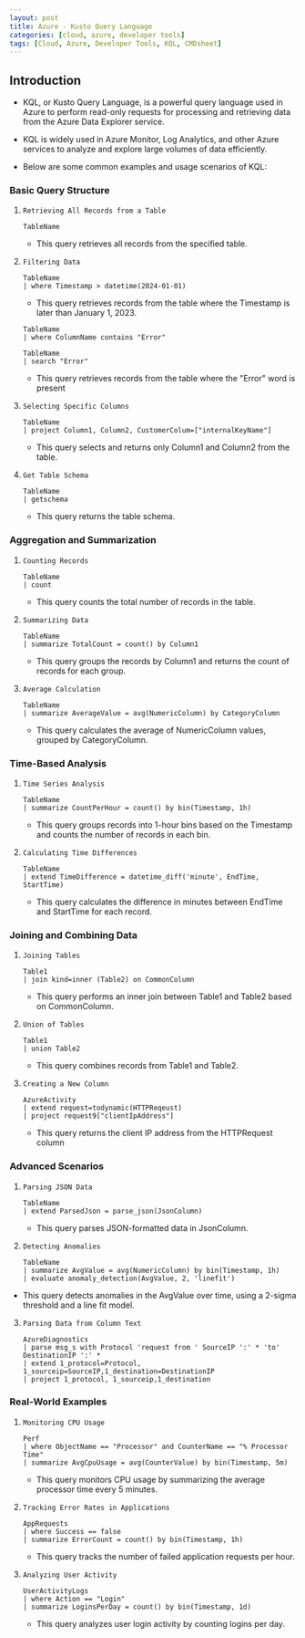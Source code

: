 ```yaml
---
layout: post
title: Azure - Kusto Query Language
categories: [cloud, azure, developer tools]
tags: [Cloud, Azure, Developer Tools, KQL, CMDsheet]
---
```


## Introduction
- KQL, or Kusto Query Language, is a powerful query language used in Azure to perform read-only requests for processing and retrieving data from the Azure Data Explorer service. 
- KQL is widely used in Azure Monitor, Log Analytics, and other Azure services to analyze and explore large volumes of data efficiently. 

- Below are some common examples and usage scenarios of KQL:

### **Basic Query Structure**

1. `Retrieving All Records from a Table`

    ```
    TableName
    ```
    - This query retrieves all records from the specified table.

2. `Filtering Data`

    ```
    TableName 
    | where Timestamp > datetime(2024-01-01)
    ```
    - This query retrieves records from the table where the Timestamp is later than January 1, 2023.

    ```
    TableName 
    | where ColumnName contains "Error"
    ```
    ```
    TableName 
    | search "Error"
    ```
    - This query retrieves records from the table where the "Error" word is present

3. `Selecting Specific Columns`

    ```
    TableName
    | project Column1, Column2, CustomerColum=["internalKeyName"]
    ```
    - This query selects and returns only Column1 and Column2 from the table.

4. `Get Table Schema`

    ```
    TableName
    | getschema
    ```
    - This query returns the table schema.

### **Aggregation and Summarization**

1. `Counting Records`

    ```
    TableName
    | count
    ```
    - This query counts the total number of records in the table.

2. `Summarizing Data`

    ```
    TableName
    | summarize TotalCount = count() by Column1
    ```
    - This query groups the records by Column1 and returns the count of records for each group.

3. `Average Calculation`

    ```
    TableName
    | summarize AverageValue = avg(NumericColumn) by CategoryColumn
    ```
    - This query calculates the average of NumericColumn values, grouped by CategoryColumn.

### **Time-Based Analysis**

1. `Time Series Analysis`

    ```
    TableName
    | summarize CountPerHour = count() by bin(Timestamp, 1h)
    ```
    - This query groups records into 1-hour bins based on the Timestamp and counts the number of records in each bin.

2. `Calculating Time Differences`

    ```
    TableName
    | extend TimeDifference = datetime_diff('minute', EndTime, StartTime)
    ```
    - This query calculates the difference in minutes between EndTime and StartTime for each record.

### **Joining and Combining Data**

1. `Joining Tables`

    ```
    Table1
    | join kind=inner (Table2) on CommonColumn
    ```
    - This query performs an inner join between Table1 and Table2 based on CommonColumn.

2. `Union of Tables`

    ```
    Table1
    | union Table2
    ```
    - This query combines records from Table1 and Table2.

3. `Creating a New Column`

    ```
    AzureActivity
    | extend request=todynamic(HTTPReqeust)
    | project request9["clientIpAddress"]
    ```
    - This query returns the client IP address from the HTTPRequest column

### Advanced Scenarios

1. `Parsing JSON Data`

    ```
    TableName
    | extend ParsedJson = parse_json(JsonColumn)
    ```
    - This query parses JSON-formatted data in JsonColumn.

2. `Detecting Anomalies`

    ```
    TableName
    | summarize AvgValue = avg(NumericColumn) by bin(Timestamp, 1h)
    | evaluate anomaly_detection(AvgValue, 2, 'linefit')
    ```
- This query detects anomalies in the AvgValue over time, using a 2-sigma threshold and a line fit model.

3. `Parsing Data from Column Text`

    ```
    AzureDiagnostics
    | parse msg_s with Protocol 'request from ' SourceIP ':' * 'to' DestinationIP ':' *
    | extend 1_protocol=Protocol, 1_sourceip=SourceIP,1_destination=DestinationIP
    | project 1_protocol, 1_sourceip,1_destination
    ```


### Real-World Examples

1. `Monitoring CPU Usage`

    ```
    Perf
    | where ObjectName == "Processor" and CounterName == "% Processor Time"
    | summarize AvgCpuUsage = avg(CounterValue) by bin(Timestamp, 5m)
    ```
    - This query monitors CPU usage by summarizing the average processor time every 5 minutes.

2. `Tracking Error Rates in Applications`

    ```
    AppRequests
    | where Success == false
    | summarize ErrorCount = count() by bin(Timestamp, 1h)
    ```
    - This query tracks the number of failed application requests per hour.

3. `Analyzing User Activity`

    ```
    UserActivityLogs
    | where Action == "Login"
    | summarize LoginsPerDay = count() by bin(Timestamp, 1d)
    ```
    - This query analyzes user login activity by counting logins per day.

